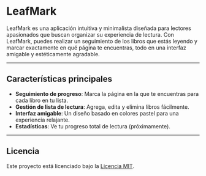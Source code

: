 # LeafMark

LeafMark es una aplicación intuitiva y minimalista diseñada para lectores apasionados que buscan organizar su experiencia de lectura. Con LeafMark, puedes realizar un seguimiento de los libros que estás leyendo y marcar exactamente en qué página te encuentras, todo en una interfaz amigable y estéticamente agradable.

---

## Características principales

- **Seguimiento de progreso**: Marca la página en la que te encuentras para cada libro en tu lista.
- **Gestión de lista de lectura**: Agrega, edita y elimina libros fácilmente.
- **Interfaz amigable**: Un diseño basado en colores pastel para una experiencia relajante.
- **Estadísticas**: Ve tu progreso total de lectura (próximamente).

---

## Licencia

Este proyecto está licenciado bajo la [Licencia MIT](LICENSE).
